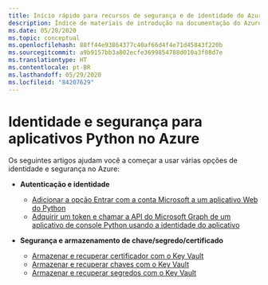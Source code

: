 ```yaml
---
title: Início rápido para recursos de segurança e de identidade do Azure para aplicativos Python no Azure
description: Índice de materiais de introdução na documentação do Azure para autenticação, identidade e segurança em aplicativos Python.
ms.date: 05/28/2020
ms.topic: conceptual
ms.openlocfilehash: 88ff44e93864377c40af66d4f4e71d45843f220b
ms.sourcegitcommit: a9b9157bb3a802ecfe3699854788d010a3f08d7e
ms.translationtype: HT
ms.contentlocale: pt-BR
ms.lasthandoff: 05/29/2020
ms.locfileid: "84207629"
---
```

# <a name="identity-and-security-for-python-apps-on-azure"></a>Identidade e segurança para aplicativos Python no Azure

Os seguintes artigos ajudam você a começar a usar várias opções de identidade e segurança no Azure:

- **Autenticação e identidade**
  - [Adicionar a opção Entrar com a conta Microsoft a um aplicativo Web do Python](/azure/active-directory/develop/quickstart-v2-python-webapp)
  - [Adquirir um token e chamar a API do Microsoft Graph de um aplicativo de console Python usando a identidade do aplicativo](/azure/active-directory/develop/quickstart-v2-python-daemon)

- **Segurança e armazenamento de chave/segredo/certificado**
  - [Armazenar e recuperar certificador com o Key Vault](/azure/key-vault/certificates/quick-create-python)
  - [Armazenar e recuperar chaves com o Key Vault](/azure/key-vault/keys/quick-create-python)
  - [Armazenar e recuperar segredos com o Key Vault](/azure/key-vault/quick-create-python)
